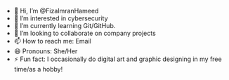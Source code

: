 - 👋 Hi, I’m @FizaImranHameed
- 👀 I’m interested in cybersecurity
- 🌱 I’m currently learning Git/GitHub.
- 💞️ I’m looking to collaborate on company projects
- 📫 How to reach me: Email
- 😄 Pronouns: She/Her
- ⚡ Fun fact: I occasionally do digital art and graphic designing in my free time/as a hobby!
